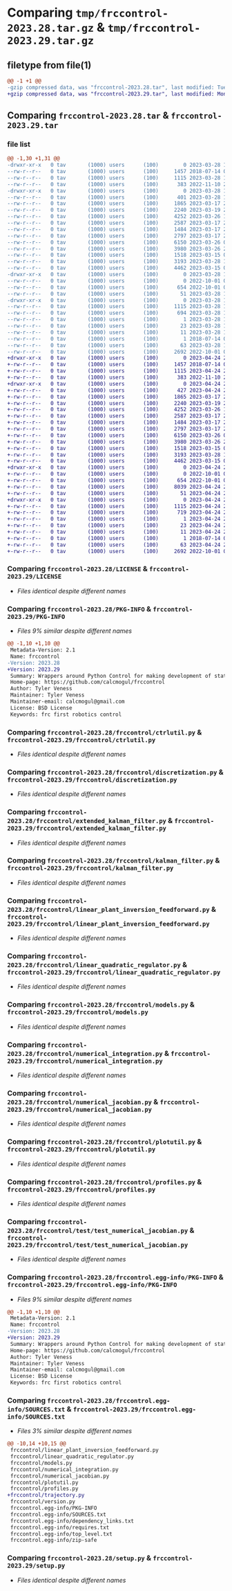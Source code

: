 # Comparing `tmp/frccontrol-2023.28.tar.gz` & `tmp/frccontrol-2023.29.tar.gz`

## filetype from file(1)

```diff
@@ -1 +1 @@
-gzip compressed data, was "frccontrol-2023.28.tar", last modified: Tue Mar 28 17:22:30 2023, max compression
+gzip compressed data, was "frccontrol-2023.29.tar", last modified: Mon Apr 24 20:43:42 2023, max compression
```

## Comparing `frccontrol-2023.28.tar` & `frccontrol-2023.29.tar`

### file list

```diff
@@ -1,30 +1,31 @@
-drwxr-xr-x   0 tav       (1000) users      (100)        0 2023-03-28 17:22:30.932726 frccontrol-2023.28/
--rw-r--r--   0 tav       (1000) users      (100)     1457 2018-07-14 03:19:56.000000 frccontrol-2023.28/LICENSE
--rw-r--r--   0 tav       (1000) users      (100)     1115 2023-03-28 17:22:30.932726 frccontrol-2023.28/PKG-INFO
--rw-r--r--   0 tav       (1000) users      (100)      383 2022-11-10 21:45:34.000000 frccontrol-2023.28/README.rst
-drwxr-xr-x   0 tav       (1000) users      (100)        0 2023-03-28 17:22:30.929393 frccontrol-2023.28/frccontrol/
--rw-r--r--   0 tav       (1000) users      (100)      401 2023-03-28 17:22:28.000000 frccontrol-2023.28/frccontrol/__init__.py
--rw-r--r--   0 tav       (1000) users      (100)     1865 2023-03-17 22:26:57.000000 frccontrol-2023.28/frccontrol/ctrlutil.py
--rw-r--r--   0 tav       (1000) users      (100)     2240 2023-03-19 21:39:39.000000 frccontrol-2023.28/frccontrol/discretization.py
--rw-r--r--   0 tav       (1000) users      (100)     4252 2023-03-26 17:19:21.000000 frccontrol-2023.28/frccontrol/extended_kalman_filter.py
--rw-r--r--   0 tav       (1000) users      (100)     2587 2023-03-17 22:26:57.000000 frccontrol-2023.28/frccontrol/kalman_filter.py
--rw-r--r--   0 tav       (1000) users      (100)     1484 2023-03-17 22:26:57.000000 frccontrol-2023.28/frccontrol/linear_plant_inversion_feedforward.py
--rw-r--r--   0 tav       (1000) users      (100)     2797 2023-03-17 22:26:57.000000 frccontrol-2023.28/frccontrol/linear_quadratic_regulator.py
--rw-r--r--   0 tav       (1000) users      (100)     6150 2023-03-26 01:10:05.000000 frccontrol-2023.28/frccontrol/models.py
--rw-r--r--   0 tav       (1000) users      (100)     3980 2023-03-26 22:28:18.000000 frccontrol-2023.28/frccontrol/numerical_integration.py
--rw-r--r--   0 tav       (1000) users      (100)     1518 2023-03-15 05:59:43.000000 frccontrol-2023.28/frccontrol/numerical_jacobian.py
--rw-r--r--   0 tav       (1000) users      (100)     3193 2023-03-28 17:13:23.000000 frccontrol-2023.28/frccontrol/plotutil.py
--rw-r--r--   0 tav       (1000) users      (100)     4462 2023-03-15 06:00:03.000000 frccontrol-2023.28/frccontrol/profiles.py
-drwxr-xr-x   0 tav       (1000) users      (100)        0 2023-03-28 17:22:30.932726 frccontrol-2023.28/frccontrol/test/
--rw-r--r--   0 tav       (1000) users      (100)        0 2022-10-01 04:59:40.000000 frccontrol-2023.28/frccontrol/test/__init__.py
--rw-r--r--   0 tav       (1000) users      (100)      654 2022-10-01 05:01:04.000000 frccontrol-2023.28/frccontrol/test/test_numerical_jacobian.py
--rw-r--r--   0 tav       (1000) users      (100)       51 2023-03-28 17:22:30.000000 frccontrol-2023.28/frccontrol/version.py
-drwxr-xr-x   0 tav       (1000) users      (100)        0 2023-03-28 17:22:30.932726 frccontrol-2023.28/frccontrol.egg-info/
--rw-r--r--   0 tav       (1000) users      (100)     1115 2023-03-28 17:22:30.000000 frccontrol-2023.28/frccontrol.egg-info/PKG-INFO
--rw-r--r--   0 tav       (1000) users      (100)      694 2023-03-28 17:22:30.000000 frccontrol-2023.28/frccontrol.egg-info/SOURCES.txt
--rw-r--r--   0 tav       (1000) users      (100)        1 2023-03-28 17:22:30.000000 frccontrol-2023.28/frccontrol.egg-info/dependency_links.txt
--rw-r--r--   0 tav       (1000) users      (100)       23 2023-03-28 17:22:30.000000 frccontrol-2023.28/frccontrol.egg-info/requires.txt
--rw-r--r--   0 tav       (1000) users      (100)       11 2023-03-28 17:22:30.000000 frccontrol-2023.28/frccontrol.egg-info/top_level.txt
--rw-r--r--   0 tav       (1000) users      (100)        1 2018-07-14 02:44:51.000000 frccontrol-2023.28/frccontrol.egg-info/zip-safe
--rw-r--r--   0 tav       (1000) users      (100)       63 2023-03-28 17:22:30.932726 frccontrol-2023.28/setup.cfg
--rw-r--r--   0 tav       (1000) users      (100)     2692 2022-10-01 06:42:46.000000 frccontrol-2023.28/setup.py
+drwxr-xr-x   0 tav       (1000) users      (100)        0 2023-04-24 20:43:42.328099 frccontrol-2023.29/
+-rw-r--r--   0 tav       (1000) users      (100)     1457 2018-07-14 03:19:56.000000 frccontrol-2023.29/LICENSE
+-rw-r--r--   0 tav       (1000) users      (100)     1115 2023-04-24 20:43:42.328099 frccontrol-2023.29/PKG-INFO
+-rw-r--r--   0 tav       (1000) users      (100)      383 2022-11-10 21:45:34.000000 frccontrol-2023.29/README.rst
+drwxr-xr-x   0 tav       (1000) users      (100)        0 2023-04-24 20:43:42.328099 frccontrol-2023.29/frccontrol/
+-rw-r--r--   0 tav       (1000) users      (100)      427 2023-04-24 20:42:51.000000 frccontrol-2023.29/frccontrol/__init__.py
+-rw-r--r--   0 tav       (1000) users      (100)     1865 2023-03-17 22:26:57.000000 frccontrol-2023.29/frccontrol/ctrlutil.py
+-rw-r--r--   0 tav       (1000) users      (100)     2240 2023-03-19 21:39:39.000000 frccontrol-2023.29/frccontrol/discretization.py
+-rw-r--r--   0 tav       (1000) users      (100)     4252 2023-03-26 17:19:21.000000 frccontrol-2023.29/frccontrol/extended_kalman_filter.py
+-rw-r--r--   0 tav       (1000) users      (100)     2587 2023-03-17 22:26:57.000000 frccontrol-2023.29/frccontrol/kalman_filter.py
+-rw-r--r--   0 tav       (1000) users      (100)     1484 2023-03-17 22:26:57.000000 frccontrol-2023.29/frccontrol/linear_plant_inversion_feedforward.py
+-rw-r--r--   0 tav       (1000) users      (100)     2797 2023-03-17 22:26:57.000000 frccontrol-2023.29/frccontrol/linear_quadratic_regulator.py
+-rw-r--r--   0 tav       (1000) users      (100)     6150 2023-03-26 01:10:05.000000 frccontrol-2023.29/frccontrol/models.py
+-rw-r--r--   0 tav       (1000) users      (100)     3980 2023-03-26 22:28:18.000000 frccontrol-2023.29/frccontrol/numerical_integration.py
+-rw-r--r--   0 tav       (1000) users      (100)     1518 2023-03-15 05:59:43.000000 frccontrol-2023.29/frccontrol/numerical_jacobian.py
+-rw-r--r--   0 tav       (1000) users      (100)     3193 2023-03-28 17:13:23.000000 frccontrol-2023.29/frccontrol/plotutil.py
+-rw-r--r--   0 tav       (1000) users      (100)     4462 2023-03-15 06:00:03.000000 frccontrol-2023.29/frccontrol/profiles.py
+drwxr-xr-x   0 tav       (1000) users      (100)        0 2023-04-24 20:43:42.328099 frccontrol-2023.29/frccontrol/test/
+-rw-r--r--   0 tav       (1000) users      (100)        0 2022-10-01 04:59:40.000000 frccontrol-2023.29/frccontrol/test/__init__.py
+-rw-r--r--   0 tav       (1000) users      (100)      654 2022-10-01 05:01:04.000000 frccontrol-2023.29/frccontrol/test/test_numerical_jacobian.py
+-rw-r--r--   0 tav       (1000) users      (100)     8039 2023-04-24 20:42:51.000000 frccontrol-2023.29/frccontrol/trajectory.py
+-rw-r--r--   0 tav       (1000) users      (100)       51 2023-04-24 20:43:42.000000 frccontrol-2023.29/frccontrol/version.py
+drwxr-xr-x   0 tav       (1000) users      (100)        0 2023-04-24 20:43:42.328099 frccontrol-2023.29/frccontrol.egg-info/
+-rw-r--r--   0 tav       (1000) users      (100)     1115 2023-04-24 20:43:42.000000 frccontrol-2023.29/frccontrol.egg-info/PKG-INFO
+-rw-r--r--   0 tav       (1000) users      (100)      719 2023-04-24 20:43:42.000000 frccontrol-2023.29/frccontrol.egg-info/SOURCES.txt
+-rw-r--r--   0 tav       (1000) users      (100)        1 2023-04-24 20:43:42.000000 frccontrol-2023.29/frccontrol.egg-info/dependency_links.txt
+-rw-r--r--   0 tav       (1000) users      (100)       23 2023-04-24 20:43:42.000000 frccontrol-2023.29/frccontrol.egg-info/requires.txt
+-rw-r--r--   0 tav       (1000) users      (100)       11 2023-04-24 20:43:42.000000 frccontrol-2023.29/frccontrol.egg-info/top_level.txt
+-rw-r--r--   0 tav       (1000) users      (100)        1 2018-07-14 02:44:51.000000 frccontrol-2023.29/frccontrol.egg-info/zip-safe
+-rw-r--r--   0 tav       (1000) users      (100)       63 2023-04-24 20:43:42.328099 frccontrol-2023.29/setup.cfg
+-rw-r--r--   0 tav       (1000) users      (100)     2692 2022-10-01 06:42:46.000000 frccontrol-2023.29/setup.py
```

### Comparing `frccontrol-2023.28/LICENSE` & `frccontrol-2023.29/LICENSE`

 * *Files identical despite different names*

### Comparing `frccontrol-2023.28/PKG-INFO` & `frccontrol-2023.29/PKG-INFO`

 * *Files 9% similar despite different names*

```diff
@@ -1,10 +1,10 @@
 Metadata-Version: 2.1
 Name: frccontrol
-Version: 2023.28
+Version: 2023.29
 Summary: Wrappers around Python Control for making development of state-space models for the FIRST Robotics Competition easier
 Home-page: https://github.com/calcmogul/frccontrol
 Author: Tyler Veness
 Maintainer: Tyler Veness
 Maintainer-email: calcmogul@gmail.com
 License: BSD License
 Keywords: frc first robotics control
```

### Comparing `frccontrol-2023.28/frccontrol/ctrlutil.py` & `frccontrol-2023.29/frccontrol/ctrlutil.py`

 * *Files identical despite different names*

### Comparing `frccontrol-2023.28/frccontrol/discretization.py` & `frccontrol-2023.29/frccontrol/discretization.py`

 * *Files identical despite different names*

### Comparing `frccontrol-2023.28/frccontrol/extended_kalman_filter.py` & `frccontrol-2023.29/frccontrol/extended_kalman_filter.py`

 * *Files identical despite different names*

### Comparing `frccontrol-2023.28/frccontrol/kalman_filter.py` & `frccontrol-2023.29/frccontrol/kalman_filter.py`

 * *Files identical despite different names*

### Comparing `frccontrol-2023.28/frccontrol/linear_plant_inversion_feedforward.py` & `frccontrol-2023.29/frccontrol/linear_plant_inversion_feedforward.py`

 * *Files identical despite different names*

### Comparing `frccontrol-2023.28/frccontrol/linear_quadratic_regulator.py` & `frccontrol-2023.29/frccontrol/linear_quadratic_regulator.py`

 * *Files identical despite different names*

### Comparing `frccontrol-2023.28/frccontrol/models.py` & `frccontrol-2023.29/frccontrol/models.py`

 * *Files identical despite different names*

### Comparing `frccontrol-2023.28/frccontrol/numerical_integration.py` & `frccontrol-2023.29/frccontrol/numerical_integration.py`

 * *Files identical despite different names*

### Comparing `frccontrol-2023.28/frccontrol/numerical_jacobian.py` & `frccontrol-2023.29/frccontrol/numerical_jacobian.py`

 * *Files identical despite different names*

### Comparing `frccontrol-2023.28/frccontrol/plotutil.py` & `frccontrol-2023.29/frccontrol/plotutil.py`

 * *Files identical despite different names*

### Comparing `frccontrol-2023.28/frccontrol/profiles.py` & `frccontrol-2023.29/frccontrol/profiles.py`

 * *Files identical despite different names*

### Comparing `frccontrol-2023.28/frccontrol/test/test_numerical_jacobian.py` & `frccontrol-2023.29/frccontrol/test/test_numerical_jacobian.py`

 * *Files identical despite different names*

### Comparing `frccontrol-2023.28/frccontrol.egg-info/PKG-INFO` & `frccontrol-2023.29/frccontrol.egg-info/PKG-INFO`

 * *Files 9% similar despite different names*

```diff
@@ -1,10 +1,10 @@
 Metadata-Version: 2.1
 Name: frccontrol
-Version: 2023.28
+Version: 2023.29
 Summary: Wrappers around Python Control for making development of state-space models for the FIRST Robotics Competition easier
 Home-page: https://github.com/calcmogul/frccontrol
 Author: Tyler Veness
 Maintainer: Tyler Veness
 Maintainer-email: calcmogul@gmail.com
 License: BSD License
 Keywords: frc first robotics control
```

### Comparing `frccontrol-2023.28/frccontrol.egg-info/SOURCES.txt` & `frccontrol-2023.29/frccontrol.egg-info/SOURCES.txt`

 * *Files 3% similar despite different names*

```diff
@@ -10,14 +10,15 @@
 frccontrol/linear_plant_inversion_feedforward.py
 frccontrol/linear_quadratic_regulator.py
 frccontrol/models.py
 frccontrol/numerical_integration.py
 frccontrol/numerical_jacobian.py
 frccontrol/plotutil.py
 frccontrol/profiles.py
+frccontrol/trajectory.py
 frccontrol/version.py
 frccontrol.egg-info/PKG-INFO
 frccontrol.egg-info/SOURCES.txt
 frccontrol.egg-info/dependency_links.txt
 frccontrol.egg-info/requires.txt
 frccontrol.egg-info/top_level.txt
 frccontrol.egg-info/zip-safe
```

### Comparing `frccontrol-2023.28/setup.py` & `frccontrol-2023.29/setup.py`

 * *Files identical despite different names*

